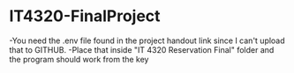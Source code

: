 # IT4320-FinalProject

-You need the .env file found in the project handout link since I can't upload that to GITHUB. 
-Place that inside "IT 4320 Reservation Final" folder and the program should work from the key